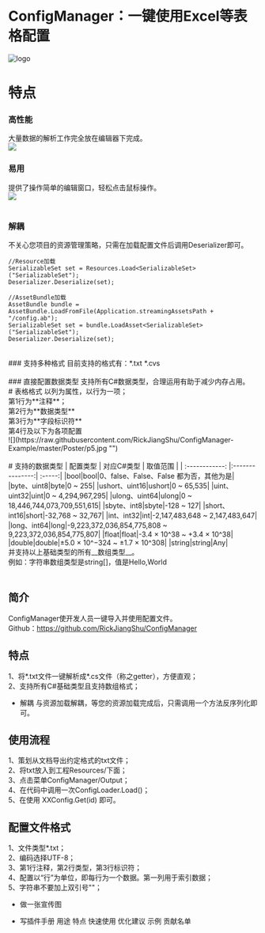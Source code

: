 # ConfigManager：一键使用Excel等表格配置
![logo](https://raw.githubusercontent.com/RickJiangShu/ConfigManager-Example/master/Poster/Logo.jpg "logo")
# 特点
### 高性能
大量数据的解析工作完全放在编辑器下完成。<br>
![](https://raw.githubusercontent.com/RickJiangShu/ConfigManager-Example/master/Poster/p1.jpg "")
<br>
### 易用
提供了操作简单的编辑窗口，轻松点击鼠标操作。<br>
![](https://raw.githubusercontent.com/RickJiangShu/ConfigManager-Example/master/Poster/p2.jpg "")  
<br>
### 解耦
不关心您项目的资源管理策略，只需在加载配置文件后调用Deserializer即可。<br>
```
//Resource加载
SerializableSet set = Resources.Load<SerializableSet>("SerializableSet");
Deserializer.Deserialize(set);

//AssetBundle加载
AssetBundle bundle = AssetBundle.LoadFromFile(Application.streamingAssetsPath + "/config.ab");
SerializableSet set = bundle.LoadAsset<SerializableSet>("SerializableSet");
Deserializer.Deserialize(set);
```
<br>
### 支持多种格式
目前支持的格式有：*.txt *.cvs<br>
<br>
### 直接配置数据类型
支持所有C#数据类型，合理运用有助于减少内存占用。
<br>
# 表格格式
以列为属性，以行为一项；<br>
第1行为**注释**；<br>
第2行为**数据类型**<br>
第3行为**字段标识符**<br>
第4行及以下为各项配置<br>
![](https://raw.githubusercontent.com/RickJiangShu/ConfigManager-Example/master/Poster/p5.jpg "")<br>
<br>
# 支持的数据类型
| 配置类型 | 对应C#类型  | 取值范围 |
| :------------: |:---------------:| :-----:|
|bool|bool|0、false、False、False 都为否，其他为是|
|byte、uint8|byte|0 ~ 255|
|ushort、uint16|ushort|0 ~ 65,535|
|uint、uint32|uint|0 ~ 4,294,967,295|
|ulong、uint64|ulong|0 ~ 18,446,744,073,709,551,615|
|sbyte、int8|sbyte|-128 ~ 127|
|short、int16|short|-32,768 ~ 32,767|
|int、int32|int|-2,147,483,648 ~ 2,147,483,647|
|long、int64|long|-9,223,372,036,854,775,808 ~ 9,223,372,036,854,775,807|
|float|float|-3.4 × 10^38 ~ +3.4 × 10^38|
|double|double|±5.0 × 10^−324 ~ ±1.7 × 10^308|
|string|string|Any|
<br>
并支持以上基础类型的所有__数组类型__。<br>
例如：字符串数组类型是string[]，值是Hello,World<br>
<br>

## 简介
ConfigManager使开发人员一键导入并使用配置文件。<br>
Github：https://github.com/RickJiangShu/ConfigManager<br>

## 特点
1、将*.txt文件一键解析成*.cs文件（称之getter），方便直观；<br>
2、支持所有C#基础类型且支持数组格式；





* 解耦
与资源加载解耦，等您的资源加载完成后，只需调用一个方法反序列化即可。


## 使用流程
1、策划从文档导出约定格式的txt文件；<br>
2、将txt放入到工程Resources/下面；<br>
3、点击菜单ConfigManager/Output；<br>
4、在代码中调用一次ConfigLoader.Load()；<br>
5、在使用 XXConfig.Get(id) 即可。<br>

## 配置文件格式
1、文件类型*.txt；<br>
2、编码选择UTF-8；<br>
3、第1行注释，第2行类型，第3行标识符；<br>
4、配置以“行”为单位，即每行为一个数据。第一列用于索引数据；<br>
5、字符串不要加上双引号""；<br>


* 做一张宣传图

* 写插件手册
	用途
	特点
	快速使用
	优化建议
	示例
	贡献名单

